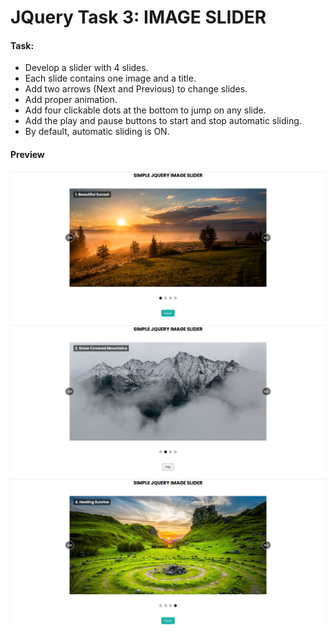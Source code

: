 # JQuery Task 3: IMAGE SLIDER

#### Task:
- Develop a slider with 4 slides.
- Each slide contains one image and a title.
- Add two arrows (Next and Previous) to change slides.
- Add proper animation.
- Add four clickable dots at the bottom to jump on any slide.
- Add the play and pause buttons to start and stop automatic sliding.
- By default, automatic sliding is ON.

#### Preview

![](README_ASSETS/JQuery_3_Img1.png)
![](README_ASSETS/JQuery_3_Img2.png)
![](README_ASSETS/JQuery_3_Img3.png)